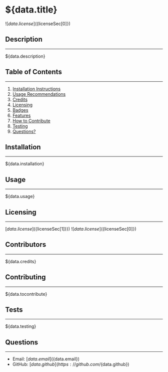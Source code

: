 # ${data.title}

![${data.license}](${licenseSec[0]})

## Description

---

${data.description}

## Table of Contents

---

1. [Installation Instructions](##Installation)
1. [Usage Recommendations](##Usage)
1. [Credits](##Credits)
1. [Licensing](##Licensing)
1. [Badges](##Badges)
1. [Features](##Features)
1. [How to Contribute](##HowtoContribute)
1. [Testing](##Tests)
1. [Questions?](##Questions)

## Installation

---

${data.installation}

## Usage

---

${data.usage}

## Licensing

---

[${data.license}](${licenseSec[1]}})
![${data.license}](${licenseSec[0]})

## Contributors

---

${data.credits}

## Contributing

---

${data.tocontribute}

## Tests

---

${data.testing}

## Questions

---

- Email: [${data.email}](${data.email})
- GitHub: [${data.github}](https://github.com/${data.github})
